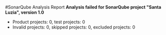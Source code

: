 #SonarQube Analysis Report
__Analysis failed for SonarQube project "Santa Luzia", version 1.0__
- Product projects: 0, test projects: 0
- Invalid projects: 0, skipped projects: 0, excluded projects: 0
